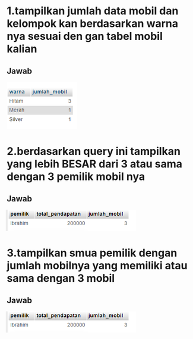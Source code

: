 # 1.tampilkan jumlah data mobil dan kelompok kan berdasarkan warna nya sesuai den     gan tabel mobil kalian

## Jawab
![](aset/mysql84.png)





# 2.berdasarkan query ini tampilkan yang lebih BESAR dari 3 atau sama dengan 3 pemilik mobil nya

## Jawab
![](aset/mysql86.png)





# 3.tampilkan smua pemilik dengan jumlah mobilnya yang memiliki atau sama dengan 3 mobil

## Jawab
![](aset/mysql86.png)